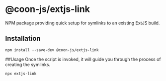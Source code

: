# @coon-js/extjs-link
NPM package providing quick setup for symlinks to an existing ExtJS build.


## Installation
```
npm install --save-dev @coon-js/extjs-link
```

##Usage
Once the script is invoked, it will guide you through the process of creating the symlinks.
```
npx extjs-link
```


